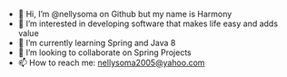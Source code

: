 - 👋 Hi, I’m @nellysoma on Github but my name is Harmony
- 👀 I’m interested in developing software that makes life easy and adds value
- 🌱 I’m currently learning Spring and Java 8
- 💞️ I’m looking to collaborate on Spring Projects
- 📫 How to reach me: nellysoma2005@yahoo.com

<!---
nellysoma/nellysoma is a ✨ special ✨ repository because its `README.md` (this file) appears on your GitHub profile.
You can click the Preview link to take a look at your changes.
--->
